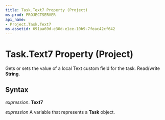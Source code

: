 ```yaml
---
title: Task.Text7 Property (Project)
ms.prod: PROJECTSERVER
api_name:
- Project.Task.Text7
ms.assetid: 691aa69d-e30d-e1ce-10b9-7feac42cf642
---
```



# Task.Text7 Property (Project)

Gets or sets the value of a local Text custom field for the task. Read/write  **String**.


## Syntax

 _expression_. **Text7**

 _expression_ A variable that represents a **Task** object.


